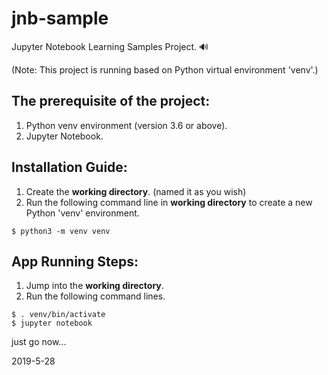 # jnb-sample
Jupyter Notebook Learning Samples Project. 🔊 

(Note: This project is running based on Python virtual environment 'venv'.)


## The prerequisite of the project:
1. Python venv environment (version 3.6 or above).
2. Jupyter Notebook. 


## Installation Guide:
1. Create the **working directory**. (named it as you wish)
2. Run the following command line in **working directory** to create a new Python 'venv' environment.

```
$ python3 -m venv venv
```

## App Running Steps:
1. Jump into the **working directory**.
2. Run the following command lines.

```
$ . venv/bin/activate
$ jupyter notebook
```
just go now...


2019-5-28
